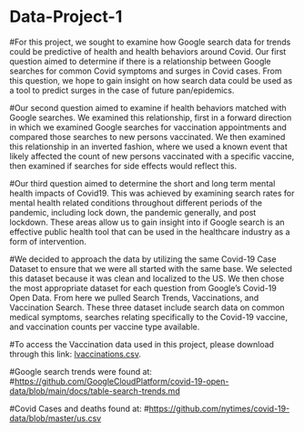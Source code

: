 # Data-Project-1

#For this project, we sought to examine how Google search data for trends could be predictive of health and health behaviors around Covid. Our first question  aimed to determine if there is a relationship between Google searches for common Covid symptoms and surges in Covid cases. From this question, we hope to gain insight on how search data could be used as a tool to predict surges in the case of future pan/epidemics. 

#Our second question aimed to examine if health behaviors matched with Google searches. We examined this relationship, first in a forward direction in which we examined Google searches for vaccination appointments and compared those searches to new persons vaccinated. We then examined this relationship in an inverted fashion, where we used a known event that likely affected the count of new persons vaccinated with a specific vaccine, then examined if searches for side effects would reflect this. 

#Our third question aimed to determine the short and long term mental health impacts of Covid19. This was achieved by examining search rates for mental health related conditions throughout different periods of the pandemic, including lock down, the pandemic generally, and post lockdown. These areas allow us to gain insight into if Google search is an effective public health tool that can be used in the healthcare industry as a form of intervention.

#We decided to approach the data by utilizing the same Covid-19 Case Dataset to ensure that we were all started with the same base. We selected this dataset because it was clean and localized to the US. We then chose the most appropriate dataset for each question from Google’s Covid-19 Open Data. From here we pulled Search Trends, Vaccinations, and Vaccination Search. These three dataset include search data on common medical symptoms, searches relating specifically to the Covid-19 vaccine, and vaccination counts per vaccine type available. 




#To access the Vaccination data used in this project, please download through this link: <a href="https://github.com/GoogleCloudPlatform/covid-19-open-data/blob/main/docs/table-vaccinations.md">lvaccinations.csv</a>.

#Google search trends were found at: 
#https://github.com/GoogleCloudPlatform/covid-19-open-data/blob/main/docs/table-search-trends.md

#Covid Cases and deaths found at: 
#https://github.com/nytimes/covid-19-data/blob/master/us.csv
